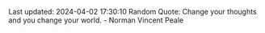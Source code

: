 Last updated: 2024-04-02 17:30:10
Random Quote: Change your thoughts and you change your world. - Norman Vincent Peale
